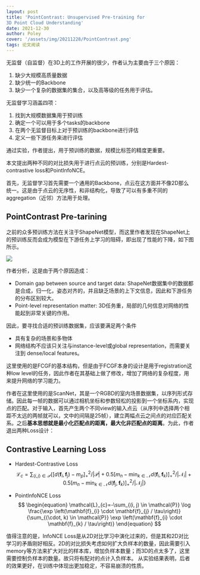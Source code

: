 ```yaml
---
layout: post
title: 'PointContrast: Unsupervised Pre-training for
3D Point Cloud Understanding'
date: 2021-12-30
author: Poley
cover: '/assets/img/20211228/PointContrast.png'
tags: 论文阅读
---
```


无监督（自监督）在3D上的工作开展的很少，作者认为主要由于三个原因：
1. 缺少大规模高质量数据
2. 缺少统一的Backbone
3. 缺少一个复杂的数据集的集合，以及高等级的任务用于评估。

无监督学习涵盖四项：
1. 找到大规模数据集用于预训练
2. 确定一个可以用于多个tasks的backbone
3. 在两个无监督目标上对于预训练的backbone进行评估
4. 定义一些下游任务来进行评估

通过实验，作者提出，用于预训练的数据，规模比标签的精度更重要。

本文提出两种不同的对比损失用于进行点云的预训练，分别是Hardest-contrastive loss和PointInfoNCE。

首先，无监督学习首先需要一个通用的Backbone，点云在这方面并不像2D那么统一。这是由于点云的无序性，和非结构化，导致了可以有多重不同的aggregation（近邻）方法用于处理。

## PointContrast Pre-tarining

之前的众多预训练方法在关注于ShapeNet模型，而这里作者发现在ShapeNet上的预训练反而会成为模型在下游任务上学习的阻碍，即出现了性能的下降，如下图所示。

![](/assets/img/20211228/PointContrastF1.png)

作者分析，这是由于两个原因造成：
+ Domain gap between source and target data: ShapeNet数据集中的数据都是合成，归一化，姿态对齐的，并且缺乏场景的上下文信息，因此和下游任务的分布区别较大。
+ Point-level representation matter: 3D任务重，局部的几何信息对网络的性能起到非常关键的作用。

因此，要寻找合适的预训练数据集，应该要满足两个条件
+ 具有复杂的场景和多物体
+ 网络结构不应该只关注与instance-level或global representation，而需要关注到 dense/local features。

这里使用的是FCGF的基本结构，但是由于FCGF本身的设计是用于registration这种low level的任务，因此作者在其基础上做了修改，增加了网络的复杂程度，用来提升网络的学习能力。

作者在这里使用的是ScanNet，其是一个RGBD的室内场景数据集，以序列形式存储。因此每一帧的数据可以通过相机坐标和参数轻松的投影到一个坐标系内，实现点的匹配。对于输入，首先产生两个不同view的输入点云（从序列中选择两个相距不太远的两帧就可以，文中的间隔是25帧），建立两幅点云之间点的对应匹配关系。之后**基本思想就是最小化匹配点的距离，最大化非匹配点的距离**。为此，作者退出两种Loss设计：

## Contrastive Learning Loss
+ Hardest-Contrastive Loss
$$
\begin{equation}
\mathcal{L}_{c}=\sum_{(i, j) \in \mathcal{P}}\left\{\left[d\left(\mathbf{f}_{i}, \mathbf{f}_{j}\right)-m_{p}\right]_{+}^{2} /|\mathcal{P}|+0.5\left[m_{n}-\min _{k \in \mathcal{N}} d\left(\mathbf{f}_{i}, \mathbf{f}_{k}\right)\right]_{+}^{2} /\left|\mathcal{N}_{i}\right|+0.5\left[m_{n}-\min _{k \in \mathcal{N}} d\left(\mathbf{f}_{j}, \mathbf{f}_{k}\right)\right]_{+}^{2} /\left|\mathcal{N}_{j}\right|\right\}
\end{equation}
$$

+ PointInfoNCE Loss
$$
\begin{equation}
\mathcal{L}_{c}=-\sum_{(i, j) \in \mathcal{P}} \log \frac{\exp \left(\mathbf{f}_{i} \cdot \mathbf{f}_{j} / \tau\right)}{\sum_{(\cdot, k) \in \mathcal{P}} \exp \left(\mathbf{f}_{i} \cdot \mathbf{f}_{k} / \tau\right)}
\end{equation}
$$

值得注意的是，InfoNCE Loss是从2D对比学习中演化过来的，但是其和2D对比学习的矛盾刚好相反。2D的对比损失考虑如何扩大负样本的数量，因此需要引入memory等方法来扩大对比的样本库，增加负样本数量；而3D的点太多了，这里需要控制负样本的数量。故只将有配对的点计入负样本。
从实验结果表明，后者的效果更好，在训练中体现出更加稳定，不容易崩溃的性质。